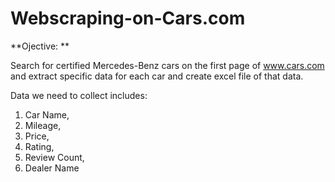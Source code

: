 # Webscraping-on-Cars.com

**Ojective:  **

Search for certified Mercedes-Benz cars on the first page of www.cars.com and extract specific data for each car and create excel file of that data. 

Data we need to collect includes:
1. Car Name,
2. Mileage,
3. Price,
4. Rating,
5. Review Count,
6. Dealer Name
